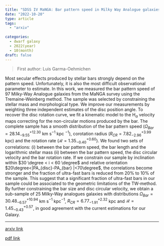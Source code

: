 ```yaml
---
title: "SDSS IV MaNGA: Bar pattern speed in Milky Way Analogue galaxies"
date: "2022-10-20"
type: article
tags:
  - "arxiv"
  
categories:
  - dwarf galaxy
  - 2022(year)
  - 10(month)
draft: false
---
```

> First author: Luis Garma-Oehmichen

 Most secular effects produced by stellar bars strongly depend on the pattern
speed. Unfortunately, it is also the most difficult observational parameter to
estimate. In this work, we measured the bar pattern speed of 97 Milky-Way
Analogue galaxies from the MaNGA survey using the Tremaine-Weinberg method. The
sample was selected by constraining the stellar mass and morphological type. We
improve our measurements by weighting three independent estimates of the disc
position angle. To recover the disc rotation curve, we fit a kinematic model to
the H$_\alpha$ velocity maps correcting for the non-circular motions produced
by the bar. The complete sample has a smooth distribution of the bar pattern
speed ($\Omega_{Bar}=28.14^{+12.30}_{-9.55}$ km s$^{-1}$ kpc $^{-1}$),
corotation radius ($R_{CR} = 7.82^{+3.99}_{-2.96}$ kpc) and the rotation rate
($\mathcal{R} = 1.35^{+0.60}_{-0.40}$). We found two sets of correlations: (i)
between the bar pattern speed, the bar length and the logarithmic stellar mass
(ii) between the bar pattern speed, the disc circular velocity and the bar
rotation rate. If we constrain our sample by inclination within $30 \degree < i
< 60 \degree$ and relative orientation $20\degree<|PA_{disc}-PA_{bar}
|<70\degree$, the correlations become stronger and the fraction of ultra-fast
bars is reduced from 20\% to 10\% of the sample. This suggest that a
significant fraction of ultra-fast bars in our sample could be associated to
the geometric limitations of the TW-method. By further constraining the bar
size and disc circular velocity, we obtain a sub-sample of 25 Milky-Way
analogues galaxies with distributions $\Omega_{Bar}=30.48^{+10.94}_{-6.57}$ km
s$^{-1}$ kpc$^{-1}$, $R_{CR} = 6.77^{+2.32}_{-1.91}$ kpc and $\mathcal{R} =
1.45^{+0.57}_{-0.43}$, in good agreement with the current estimations for our
Galaxy.

---
[arxiv link](http://arxiv.org/abs/2210.11424v1)

[pdf link](http://arxiv.org/pdf/2210.11424v1)